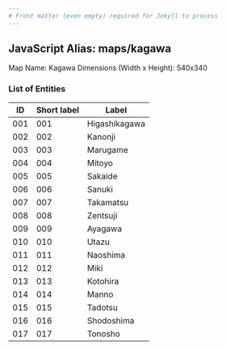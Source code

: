 ```yaml
---
# Front matter (even empty) required for Jekyll to process
---
```


## JavaScript Alias: maps/kagawa

Map Name: Kagawa
Dimensions (Width x Height): 540x340





### List of Entities

ID | Short label | Label
---|---|---|
001|001|Higashikagawa
002|002|Kanonji
003|003|Marugame
004|004|Mitoyo
005|005|Sakaide
006|006|Sanuki
007|007|Takamatsu
008|008|Zentsuji
009|009|Ayagawa
010|010|Utazu
011|011|Naoshima
012|012|Miki
013|013|Kotohira
014|014|Manno
015|015|Tadotsu
016|016|Shodoshima
017|017|Tonosho